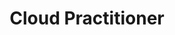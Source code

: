---
title: 'Cloud Practitioner'
company: 'Amazon Web Services'
companyRank: -1
url: 'https://www.credly.com/badges/06c31d24-ae38-432f-a6f4-0631bbec018d/public_url'
issueDate: '2024-08-15'
expiryDate: '2027-09-23'
show: false
---